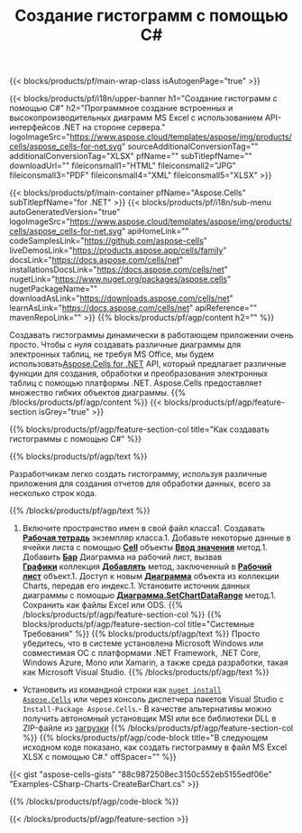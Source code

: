 ﻿---
title: Создание гистограмм с помощью C#
url: /ru/net/create-bar-chart/
description: C# Пример кода для создания гистограмм в Excel с использованием библиотеки .NET. Используйте этот код для создания гистограммы в MS Excel в VB.NET, Asp.NET или любом приложении на основе .NET.
---
{{< blocks/products/pf/main-wrap-class isAutogenPage="true" >}}

{{< blocks/products/pf/i18n/upper-banner h1="Создание гистограмм с помощью C#" h2="Программное создание встроенных и высокопроизводительных диаграмм MS Excel с использованием API-интерфейсов .NET на стороне сервера." logoImageSrc="https://www.aspose.cloud/templates/aspose/img/products/cells/aspose_cells-for-net.svg" sourceAdditionalConversionTag="" additionalConversionTag="XLSX" pfName="" subTitlepfName="" downloadUrl="" fileiconsmall1="HTML" fileiconsmall2="JPG" fileiconsmall3="PDF" fileiconsmall4="XML" fileiconsmall5="XLSX" >}}

{{< blocks/products/pf/main-container pfName="Aspose.Cells" subTitlepfName="for .NET" >}}
{{< blocks/products/pf/i18n/sub-menu autoGeneratedVersion="true" logoImageSrc="https://www.aspose.cloud/templates/aspose/img/products/cells/aspose_cells-for-net.svg" apiHomeLink="" codeSamplesLink="https://github.com/aspose-cells" liveDemosLink="https://products.aspose.app/cells/family" docsLink="https://docs.aspose.com/cells/net" installationsDocsLink="https://docs.aspose.com/cells/net" nugetLink="https://www.nuget.org/packages/aspose.cells" nugetPackageName="" downloadAsLink="https://downloads.aspose.com/cells/net" learnAsLink="https://docs.aspose.com/cells/net" apiReference="" mavenRepoLink="" >}}
{{% blocks/products/pf/agp/content h2="" %}}

Создавать гистограммы динамически в работающем приложении очень просто. Чтобы с нуля создавать различные диаграммы для электронных таблиц, не требуя MS Office, мы будем использовать[Aspose.Cells for .NET](https://products.aspose.com/cells/net)  API, который предлагает различные функции для создания, обработки и преобразования электронных таблиц с помощью платформы .NET. Aspose.Cells предоставляет множество гибких объектов диаграммы.
{{% /blocks/products/pf/agp/content %}}
{{< blocks/products/pf/agp/feature-section isGrey="true" >}}

{{% blocks/products/pf/agp/feature-section-col title="Как создавать гистограммы с помощью C#" %}}

{{% blocks/products/pf/agp/text %}}

Разработчикам легко создать гистограмму, используя различные приложения для создания отчетов для обработки данных, всего за несколько строк кода.

{{% /blocks/products/pf/agp/text %}}

1. Включите пространство имен в свой файл класса1. Создавать [**Рабочая тетрадь**](https://reference.aspose.com/cells/net/aspose.cells/workbook) экземпляр класса.1. Добавьте некоторые данные в ячейки листа с помощью [**Cell**](https://reference.aspose.com/cells/net/aspose.cells/cell) объекты [**Ввод значения**](https://reference.aspose.com/cells/net/aspose.cells/cell/methods/putvalue/index) метод.1. Добавить [**Бар**](https://reference.aspose.com/cells/net/aspose.cells.charts/charttype) Диаграмма на рабочий лист, вызвав [**Графики**](https://reference.aspose.com/cells/net/aspose.cells.charts/chartcollection) коллекция [**Добавлять**](https://reference.aspose.com/cells/net/aspose.cells.charts/chartcollection/methods/add) метод, заключенный в [**Рабочий лист**](https://reference.aspose.com/cells/net/aspose.cells/worksheet) объект.1. Доступ к новым [**Диаграмма**](https://reference.aspose.com/cells/net/aspose.cells.charts/chart) объекта из коллекции Charts, передав его индекс.1. Установите источник данных диаграммы с помощью [**Диаграмма.SetChartDataRange**](https://https://reference.aspose.com/cells/net/aspose.cells.charts/chart/methods/setchartdatarange) метод.1. Сохранить как файлы Excel или ODS.
{{% /blocks/products/pf/agp/feature-section-col %}}
{{% blocks/products/pf/agp/feature-section-col title="Системные Требования" %}}
{{% blocks/products/pf/agp/text %}}
Просто убедитесь, что в системе установлена Microsoft Windows или совместимая ОС с платформами .NET Framework, .NET Core, Windows Azure, Mono или Xamarin, а также среда разработки, такая как Microsoft Visual Studio.
{{% /blocks/products/pf/agp/text %}}
- Установить из командной строки как <code><a href="https://downloads.aspose.com/cells/net">nuget install Aspose.Cells</a></code> или через консоль диспетчера пакетов Visual Studio с <code>Install-Package Aspose.Cells</code>.- В качестве альтернативы можно получить автономный установщик MSI или все библиотеки DLL в ZIP-файле из <a href="https://downloads.aspose.com/cells/net">загрузки</a>
{{% /blocks/products/pf/agp/feature-section-col %}}
{{% blocks/products/pf/agp/code-block title="В следующем исходном коде показано, как создать гистограмму в файл MS Excel XLSX с помощью C#." offSpacer="" %}}

{{< gist "aspose-cells-gists" "88c9872508ec3150c552eb5155edf06e" "Examples-CSharp-Charts-CreateBarChart.cs" >}}

{{% /blocks/products/pf/agp/code-block %}}

{{< /blocks/products/pf/agp/feature-section >}}

<!-- aboutfile Starts -->